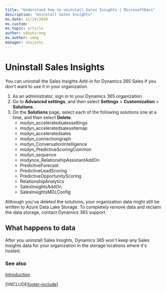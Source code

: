 ```yaml
---
title: "Understand how to uninstall Sales Insights | MicrosoftDocs"
description: "Uninstall Sales Insights"
ms.date: 11/24/2020
ms.custom: 
ms.topic: article
author: udaykirang
ms.author: udag
manager: shujoshi
---
```


# Uninstall Sales Insights

You can uninstall the Sales Insights Add-in for Dynamics 365 Sales if you don't want to use it in your organization.
  
1.	As an administrator, sign in to your Dynamics 365 organization.
2.	Go to **Advanced settings**, and then select **Settings** > **Customization** > **Solutions**.  
3.	On the **Solutions** page, select each of the following solutions one at a time, and then select **Delete**.  
    -	msdyn_acceleratedsalessettings
    -   msdyn_acceleratedsalessitemap  
    -	msdyn_acceleratedsales  
    -	msdyn_connectiongraph  
    -	msdyn_Conversationlntelligence  
    -	msdyn_PredictiveScoringCommon 
    -   msdyn_sequence  
    -	msdynce_RelationshipAssistantAddOn  
    -	PredictiveForecast  
    -	PredictiveLeadScoring  
    -	PredictiveOpportunityScoring  
    -	RelationshipAnalytics  
    -	SalesInsightsAddOn  
    -	SalesInsightsMDLConfig 

Although you've deleted the solutions, your organization data might still be written to Azure Data Lake Storage. To completely remove data and reclaim the data storage, contact Dynamics 365 support.  

## What happens to data

After you uninstall Sales Insights, Dynamics 365 won't keep any Sales Insights data for your organization in the storage locations where it's hosted.

### See also

[Introduction](../sales/intro-admin-guide-sales-insights.md)


[!INCLUDE[footer-include](../includes/footer-banner.md)]
